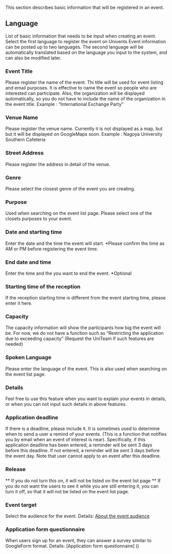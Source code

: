 This section describes basic information  that will be registered in an event.

## Language
List of basic information that needs to be input when creating an event.
Select the first language to register the event on Univents
Event information can be posted up to two languages.
The second language will be automatically translated based on the language you input to the system, and can also be modified later.

### Event Title
Please register the name of the event.
Thi title will be used for event listing and email purposes.
It is effective to name the event so people who are interested can participate.
Also, the organization will be displayed automatically, so you do not have to include the name of the organization in the event title.
Example : “International Exchange Party”

### Venue Name
Please register the venue name.
Currently it is not displayed as a map, but but it will be displayed on GoogleMaps soon.
Example : Nagoya University Southern Cafeteria

### Street Address
Please register the address in detail of the venue.

### Genre
Please select the closest genre of the event you are creating.

### Purpose
Used when searching on the event list page.
Please select one of the closets purposes to your event.

### Date and starting time
Enter the date and the time the event will start.
*Please confirm the time as AM or PM before registering the event time.

### End date and time
Enter the time and the you want to end the event.
*Optional

### Starting time of the reception
If the reception starting time is different from the event starting time, please enter it here.

### Capacity
The capacity information will show the participants how big the event will be.
For now, we do not have a function such as “Restricting the application due to exceeding capacity” (Request the UniTeam if such features are needed)

### Spoken Language
Please enter the language of the event.
This is also used when searching on the event list page.

### Details
Feel free to use this feature when you want to explain your events in details, or when you can not input such details in above features.

### Application deadline
 If there is a deadline, please include it.
 It is sometimes used to determine when to send a user a remind of your events. (This is a function that notifies you by email when an event of interest is near).
Specifically, if this application deadline has been entered, a reminder will be sent 3 days before this deadline. If not entered, a reminder will be sent 3 days before the event day.
Note that user cannot apply to an event after this deadline.

 ### Release
 ** If you do not turn this on, it will not be listed on the event list page **
 If you do not want the users to see it while you are still entering it, you can turn it off, so that it will not be listed on the event list page.

 ### Event target
 Select the audience for the event.
 Details: [About the event audience]()

 ### Application form questionnaire
 When users sign up for an event, they can answer a survey similar to GoogleForm format.
 Details: [Application form questionnaire] () 
